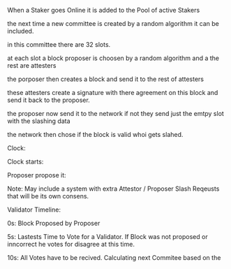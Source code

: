 

When a Staker goes Online it is added to the Pool of active Stakers 

the next time a new committee is created by a random algorithm it can be included.

in this committee there are 32 slots.

at each slot a block proposer is choosen by a random algorithm and a the rest are attesters

the porposer then creates a block and send it to the rest of attesters

these attesters create a signature with there agreement on this block and send it back to the proposer.

the proposer now send it to the network if not they send just the emtpy slot with the slashing data

the network then chose if the block is valid whoi gets slahed.



Clock:


Clock starts:


Proposer propose it:


Note: May include a system with extra Attestor / Proposer Slash Reqeusts that will be its own consens.

Validator Timeline:

0s:
    Block Proposed by Proposer

5s:
    Lastests Time to Vote for a Validator.
    If Block was not proposed or inncorrect he votes for disagree at this time.

10s:
    All Votes have to be recived.
    Calculating next Commitee based on the 
